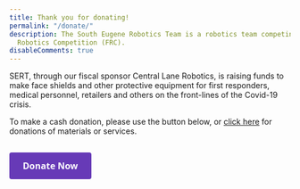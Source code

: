 ```yaml
---
title: Thank you for donating!
permalink: "/donate/"
description: The South Eugene Robotics Team is a robotics team competing in the FIRST
  Robotics Competition (FRC).
disableComments: true
---
```


SERT, through our fiscal sponsor Central Lane Robotics, is raising funds to make face shields 
and other protective equipment for first responders, medical personnel, retailers and others on the front-lines
of the Covid-19 crisis. 

To make a cash donation, please use the button below, or [click here](/ppe) for donations of
materials or services.

<h2><a id='gfm-charity-donate-link' style='background-color:#673ab7; color: white; border-radius: 4px; padding: 12px 24px; display: inline-block; text-decoration: none; vertical-align: middle; font-size: 16px; font-family: Open Sans,sans-serif; line-height: 24px' role='button' href='https://charity.gofundme.com/o/en/donate-widget/11017'>Donate Now</a></h2>
